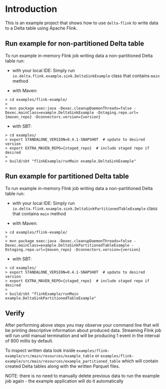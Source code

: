 # Introduction
This is an example project that shows how to use `delta-flink` to write data to a Delta table using Apache Flink.

## Run example for non-partitioned Delta table
To run example in-memory Flink job writing data a non-partitioned Delta table run:

- with your local IDE:
  Simply run `io.delta.flink.example.sink.DeltaSinkExample` class that contains `main` method

- with Maven:
```
> cd examples/flink-example/
>
> mvn package exec:java -Dexec.cleanupDaemonThreads=false -Dexec.mainClass=example.DeltaSinkExample -Dstaging.repo.url={maven_repo} -Dconnectors.version={version}
```

- with SBT:
```
> cd examples/
> export STANDALONE_VERSION=0.4.1-SNAPSHOT  # update to desired version
> export EXTRA_MAVEN_REPO={staged_repo}  # include staged repo if desired
>
> build/sbt "flinkExample/runMain example.DeltaSinkExample"
```

## Run example for partitioned Delta table
To run example in-memory Flink job writing data a non-partitioned Delta table run:

- with your local IDE:
  Simply run `io.delta.flink.example.sink.DeltaSinkPartitionedTableExample` class that contains `main` method

- with Maven:
```
> cd examples/flink-example/
>
> mvn package exec:java -Dexec.cleanupDaemonThreads=false -Dexec.mainClass=example.DeltaSinkPartitionedTableExample -Dstaging.repo.url={maven_repo} -Dconnectors.version={version}
```

- with SBT:
```
> cd examples/
> export STANDALONE_VERSION=0.4.1-SNAPSHOT  # update to desired version
> export EXTRA_MAVEN_REPO={staged_repo}  # include staged repo if desired
>
> build/sbt "flinkExample/runMain example.DeltaSinkPartitionedTableExample"
```

## Verify
After performing above steps you may observe your command line that will be printing descriptive information
about produced data. Streaming Flink job will run until manual termination and will be producing 1 event
in the interval of 800 millis by default.

To inspect written data look inside `examples/flink-example/src/main/resources/example_table` or
`examples/flink-example/src/main/resources/example_partitioned_table` which will contain created Delta tables along with the written Parquet files.

NOTE: there is no need to manually delete previous data to run the example job again - the example application will do it automatically